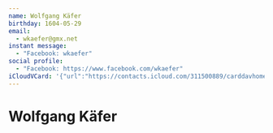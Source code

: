 ```yaml
---
name: Wolfgang Käfer
birthday: 1604-05-29
email:
  - wkaefer@gmx.net
instant message:
  - "Facebook: wkaefer"
social profile:
  - "Facebook: https://www.facebook.com/wkaefer"
iCloudVCard: '{"url":"https://contacts.icloud.com/311500889/carddavhome/card/C73C2001-C3E2-4CB1-92A4-3C0987A55D8F.vcf","etag":"\"kmfhb3wu\"","data":"BEGIN:VCARD\r\nVERSION:3.0\r\nFN:\r\nN:Käfer;Wolfgang;;;\r\nUID:3559C85A-AFC5-46C6-8F32-13E6C840609F\r\nBDAY;VALUE=date:1604-05-29\r\nPRODID:-//Apple Inc.//iOS 11.2.5//EN\r\nREV:2025-04-03T22:08:14Z\r\nORG:;\r\nEMAIL:wkaefer@gmx.net\r\nPHOTO;VALUE=uri:https://gateway.icloud.com/contacts/311500889/ck/card/9c8b5\r\n 5f711f0c73b6bd77171f6e3aaa5\r\nIMPP;X-SERVICE-TYPE=Facebook;type=pref:xmpp:wkaefer\r\nX-SOCIALPROFILE;type=facebook;x-user=wkaefer;x-displayname=Wolfgang Kaefer:\r\n https://www.facebook.com/wkaefer\r\nEND:VCARD"}'
---
```

# Wolfgang Käfer